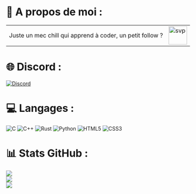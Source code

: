 # 💫 A propos de moi :
<table>
  <tr>
    <td>Juste un mec chill qui apprend à coder, un petit follow ?</td>
    <td><img src="https://us-tuna-sounds-images.voicemod.net/618227e7-6df9-4ca3-ae49-afdb2ae97d16-1707934032767.png" alt="svp" width="50"/></td>
  </tr>
</table>

# 🌐 Discord :
[![Discord](https://img.shields.io/badge/Discord-%237289DA.svg?logo=discord&logoColor=white&style=for-the-badge&scale=2)](https://discord.com/users/609413089938505728) 

# 💻 Langages :
![C](https://img.shields.io/badge/c-%2300599C.svg?style=for-the-badge&logo=c&logoColor=white) ![C++](https://img.shields.io/badge/c++-%2300599C.svg?style=for-the-badge&logo=c%2B%2B&logoColor=white) ![Rust](https://img.shields.io/badge/rust-%23000000.svg?style=for-the-badge&logo=rust&logoColor=white) ![Python](https://img.shields.io/badge/python-3670A0?style=for-the-badge&logo=python&logoColor=ffdd54) ![HTML5](https://img.shields.io/badge/html5-%23E34F26.svg?style=for-the-badge&logo=html5&logoColor=white) ![CSS3](https://img.shields.io/badge/css3-%231572B6.svg?style=for-the-badge&logo=css3&logoColor=white)
# 📊 Stats GitHub :
![](https://github-readme-stats.vercel.app/api?username=Claipousse&theme=dark&hide_border=false&include_all_commits=false&count_private=false)<br/>
![](https://github-readme-streak-stats.herokuapp.com/?user=Claipousse&theme=dark&hide_border=false)<br/>
![](https://github-readme-stats.vercel.app/api/top-langs/?username=Claipousse&theme=dark&hide_border=false&include_all_commits=false&count_private=false&layout=compact)<br/>

